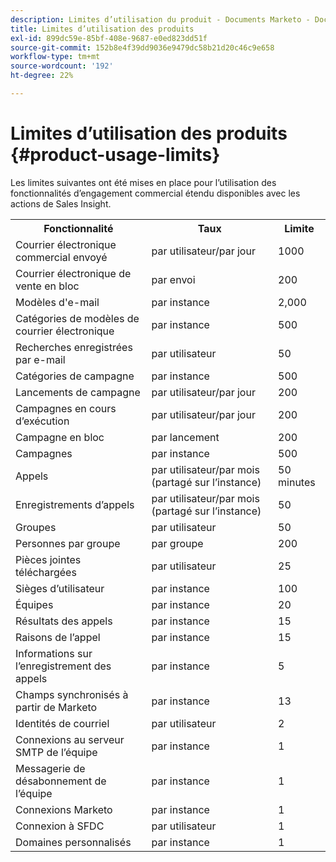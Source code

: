 ```yaml
---
description: Limites d’utilisation du produit - Documents Marketo - Documentation du produit
title: Limites d’utilisation des produits
exl-id: 899dc59e-85bf-408e-9687-e0ed823dd51f
source-git-commit: 152b8e4f39dd9036e9479dc58b21d20c46c9e658
workflow-type: tm+mt
source-wordcount: '192'
ht-degree: 22%

---
```


# Limites d’utilisation des produits {#product-usage-limits}

Les limites suivantes ont été mises en place pour l’utilisation des fonctionnalités d’engagement commercial étendu disponibles avec les actions de Sales Insight.

<table>
  <th>Fonctionnalité</th>
  <th>Taux</th>
  <th>Limite</th>
 <tr>
  <td>Courrier électronique commercial envoyé</td>
  <td>par utilisateur/par jour</td>
  <td>1000</td>
 </tr>
 <tr>
  <td>Courrier électronique de vente en bloc</td>
  <td>par envoi</td>
  <td>200</td>
 </tr>
 <tr>
  <td>Modèles d'e-mail</td>
  <td>par instance</td>
  <td>2,000</td>
 </tr>
 <tr>
  <td>Catégories de modèles de courrier électronique</td>
  <td>par instance</td>
  <td>500</td>
 </tr>
 <tr>
  <td>Recherches enregistrées par e-mail</td>
  <td>par utilisateur</td>
  <td>50</td>
 </tr>
 <tr>
  <td>Catégories de campagne</td>
  <td>par instance</td>
  <td>500</td>
 </tr>
 <tr>
  <td>Lancements de campagne</td>
  <td>par utilisateur/par jour</td>
  <td>200</td>
 </tr>
 <tr>
  <td>Campagnes en cours d’exécution</td>
  <td>par utilisateur/par jour</td>
  <td>200</td>
 </tr>
 <tr>
  <td>Campagne en bloc</td>
  <td>par lancement</td>
  <td>200</td>
 </tr>
 <tr>
  <td>Campagnes</td>
  <td>par instance</td>
  <td>500</td>
 </tr>
  <td>Appels</td>
  <td>par utilisateur/par mois (partagé sur l’instance)</td>
  <td>50 minutes</td>
 </tr>
 <tr>
  <td>Enregistrements d’appels</td>
  <td>par utilisateur/par mois (partagé sur l’instance)</td>
  <td>50</td>
 </tr>
 <tr>
  <td>Groupes</td>
  <td>par utilisateur</td>
  <td>50</td>
 </tr>
 <tr>
  <td>Personnes par groupe</td>
  <td>par groupe</td>
  <td>200</td>
 </tr>
 <tr>
  <td>Pièces jointes téléchargées</td>
  <td>par utilisateur</td>
  <td>25</td>
 </tr>
 <tr>
  <td>Sièges d’utilisateur</td>
  <td>par instance</td>
  <td>100</td>
 </tr>
 <tr>
  <td>Équipes</td>
  <td>par instance</td>
  <td>20</td>
 </tr>
 <tr>
  <td>Résultats des appels</td>
  <td>par instance</td>
  <td>15</td>
 </tr>
 <tr>
  <td>Raisons de l’appel</td>
  <td>par instance</td>
  <td>15</td>
 </tr>
 <tr>
  <td>Informations sur l’enregistrement des appels</td>
  <td>par instance</td>
  <td>5</td>
 </tr>
 <tr>
  <td>Champs synchronisés à partir de Marketo</td>
  <td>par instance</td>
  <td>13</td>
 </tr>
  <td>Identités de courriel</td>
  <td>par utilisateur</td>
  <td>2</td>
 </tr>
 <tr>
  <td>Connexions au serveur SMTP de l’équipe</td>
  <td>par instance</td>
  <td>1</td>
 </tr>
 <tr>
  <td>Messagerie de désabonnement de l’équipe</td>
  <td>par instance</td>
  <td>1</td>
 </tr>
 <tr>
  <td>Connexions Marketo</td>
  <td>par instance</td>
  <td>1</td>
 </tr>
 <tr>
  <td>Connexion à SFDC</td>
  <td>par utilisateur</td>
  <td>1</td>
 </tr>
 <tr>
  <td>Domaines personnalisés</td>
  <td>par instance</td>
  <td>1</td>
 </tr>
</table>
